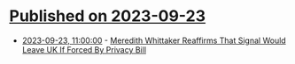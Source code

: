 # [Published on 2023-09-23](index.md)

* [2023-09-23, 11:00:00](https://it.slashdot.org/story/23/09/22/1913215/meredith-whittaker-reaffirms-that-signal-would-leave-uk-if-forced-by-privacy-bill?utm_source=rss1.0mainlinkanon&utm_medium=feed) - [Meredith Whittaker Reaffirms That Signal Would Leave UK If Forced By Privacy Bill](https://it.slashdot.org/story/23/09/22/1913215/meredith-whittaker-reaffirms-that-signal-would-leave-uk-if-forced-by-privacy-bill?utm_source=rss1.0mainlinkanon&utm_medium=feed)
